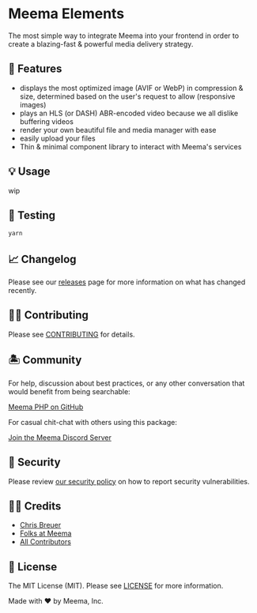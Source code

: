 # Meema Elements

The most simple way to integrate Meema into your frontend in order to create a blazing-fast & powerful media delivery strategy.

## 🐙 Features

- <meema-img /> displays the most optimized image (AVIF or WebP) in compression & size, determined based on the user's request to allow (responsive images)
- <meema-video /> plays an HLS (or DASH) ABR-encoded video because we all dislike buffering videos
- <meema-media-manager /> render your own beautiful file and media manager with ease
- <meema-file-upload /> easily upload your files
- Thin & minimal component library to interact with Meema's services

## 💡 Usage

wip

## 🧪 Testing

```bash
yarn
```

## 📈 Changelog

Please see our [releases](https://github.com/meemalabs/meema-elements/releases) page for more information on what has changed recently.

## 💪🏼 Contributing

Please see [CONTRIBUTING](CONTRIBUTING.md) for details.

## 🏝 Community

For help, discussion about best practices, or any other conversation that would benefit from being searchable:

[Meema PHP on GitHub](https://github.com/meemalabs/meema-elements/discussions)

For casual chit-chat with others using this package:

[Join the Meema Discord Server](https://discord.meema.io)

## 🚨 Security

Please review [our security policy](https://github.com/meemalabs/meema-elements/security/policy) on how to report security vulnerabilities.

## 🙏🏼 Credits

- [Chris Breuer](https://github.com/Chris1904)
- [Folks at Meema](https://github.com/meemalabs)
- [All Contributors](../../contributors)

## 📄 License

The MIT License (MIT). Please see [LICENSE](LICENSE.md) for more information.

Made with ❤️ by Meema, Inc.
